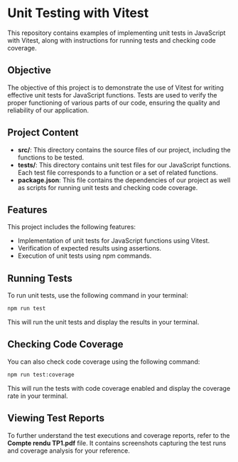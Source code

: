 # Unit Testing with Vitest

This repository contains examples of implementing unit tests in JavaScript with Vitest, along with instructions for running tests and checking code coverage.

## Objective

The objective of this project is to demonstrate the use of Vitest for writing effective unit tests for JavaScript functions. Tests are used to verify the proper functioning of various parts of our code, ensuring the quality and reliability of our application.

## Project Content

- **src/**: This directory contains the source files of our project, including the functions to be tested.
- **tests/**: This directory contains unit test files for our JavaScript functions. Each test file corresponds to a function or a set of related functions.
- **package.json**: This file contains the dependencies of our project as well as scripts for running unit tests and checking code coverage.

## Features

This project includes the following features:

- Implementation of unit tests for JavaScript functions using Vitest.
- Verification of expected results using assertions.
- Execution of unit tests using npm commands.

## Running Tests

To run unit tests, use the following command in your terminal:

```bash
npm run test
```
This will run the unit tests and display the results in your terminal.

## Checking Code Coverage
You can also check code coverage using the following command:

```bash
npm run test:coverage
```
This will run the tests with code coverage enabled and display the coverage rate in your terminal.

## Viewing Test Reports
To further understand the test executions and coverage reports, refer to the **Compte rendu TP1.pdf** file. It contains screenshots capturing the test runs and coverage analysis for your reference.

